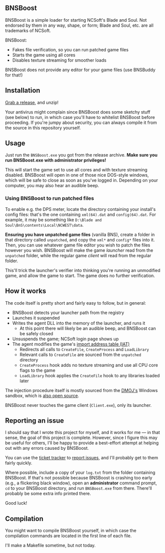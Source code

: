 ## BNSBoost

BNSBoost is a simple loader for starting NCSoft's Blade and Soul. Not endorsed by them in any way, shape, or form; Blade and Soul, etc. are all trademarks of NCSoft.

BNSBoost:

* Fakes file verification, so you can run patched game files
* Starts the game using all cores
* Disables texture streaming for smoother loads

BNSBoost does not provide any editor for your game files (use BNSBuddy for that!)

## Installation

[Grab a release](https://github.com/Xyene/BNSBoost/releases), and unzip!

Your antivirus might complain since BNSBoost does some sketchy stuff (see below) to run, in which case you'll have to
whitelist BNSBoost before proceeding. If you're jumpy about security, you can always compile it from the source in this repository
yourself.

## Usage 
Just run the `BNSBoost.exe` you got from the release archive. **Make sure you run BNSBoost.exe with administrator privileges!**

This will start the game set to use all cores and with texture streaming disabled.
BNSBoost will open in one of those nice DOS-style windows, which will be safe to close as soon as you've logged in.
Depending on your computer, you may also hear an audible beep.

### Using BNSBoost to run patched files

To enable e.g. the DPS meter, locate the directory containing your install's config files: that's the one containing `xml(64).dat` and `config(64).dat`.
For example, it may be something like `D:\Blade and Soul\BnS\contents\Local\NCWEST\data`.

**Ensuring you have unpatched game files** (vanilla BNS), create a folder in that directory called `unpatched`, and copy the `xml*` and `config*` files into it.
Then, you can use whatever game file editor you wish to patch the files however you wish. BNSBoost will make the game *launcher* read
from the `unpatched` folder, while the regular game *client* will read from the regular folder.

This'll trick the launcher's verifier into thinking you're running an unmodified game, and allow the game to start.
The game does no further verification.

## How it works

The code itself is pretty short and fairly easy to follow, but in general:

* BNSBoost detects your launcher path from the registry
* Launches it suspended
* Writes the agent DLL into the memory of the launcher, and runs it
  * At this point there will likely be an audible beep, and BNSBoost can be safely closed
* Unsuspends the game; NCSoft login page shows up
* The agent modifies the game's [import address table (IAT)](https://en.wikipedia.org/wiki/Portable_Executable#Import_Table)
  * Redirects all calls to `CreateFile`, `CreateProcess` and `LoadLibrary`
  * Relevant calls to `CreateFile` are sourced from the `unpatched` directory
  * `CreateProcess` hook adds no texture streaming and use all CPU core flags to the game
  * `LoadLibrary` hook applies the `CreateFile` hook to any libraries loaded later

The injection procedure itself is mostly sourced from the [DMOJ's](https://dmoj.ca/) Windows sandbox, which is [also open source](https://github.com/DMOJ/judge).

BNSBoost never touches the game client (`Client.exe`), only its launcher.

## Reporting an issue

I should say that I wrote this project for myself, and it works for me &mdash; in that sense, the goal of this project is complete.
However, since I figure this may be useful for others, I'll be happy to provide a best-effort attempt at helping out with any
errors caused by BNSBoost.

You can use the [ticket tracker](https://github.com/Xyene/BNSBoost/issues/) to [report issues](https://github.com/Xyene/BNSBoost/issues/new), and I'll probably get to them fairly quickly. 

Where possible, include a copy of your `log.txt` from the folder containing BNSBoost.
If that's not possible because BNSBoost is crashing too early (e.g., a flickering black window), open an **administrator**
command prompt, `cd` to your BNSBoost directory, and run `BNSBoost.exe` from there. There'll probably be some extra info printed there.

Good luck!

## Compilation

You might want to compile BNSBoost yourself, in which case the compilation commands are located in the first line of each file.

I'll make a Makefile sometime, but not today.
